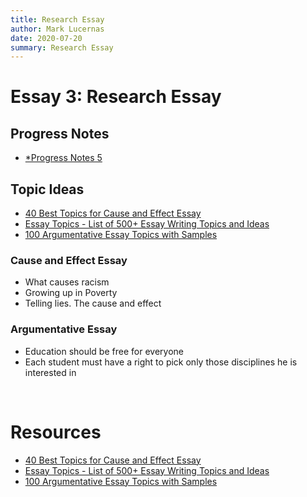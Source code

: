 ```yaml
---
title: Research Essay
author: Mark Lucernas
date: 2020-07-20
summary: Research Essay
---
```



# Essay 3: Research Essay

## Progress Notes

  - [*Progress Notes 5](file:../../../../../files/summer-2020/ENGL-205/progress-notes/progress_notes_5.docx)


## Topic Ideas

  - [40 Best Topics for Cause and Effect Essay](https://essayinfo.com/essays/cause-and-effect-essay/topics/)
  - [Essay Topics - List of 500+ Essay Writing Topics and Ideas](https://www.toppr.com/guides/essays/)
  - [100 Argumentative Essay Topics with Samples](https://justbuyessay.com/blog/argumentative-essay-topics)


### Cause and Effect Essay

  - What causes racism
  - Growing up in Poverty
  - Telling lies. The cause and effect


### Argumentative Essay

  - Education should be free for everyone
  - Each student must have a right to pick only those disciplines he is interested
    in


<br>

# Resources

  - [40 Best Topics for Cause and Effect Essay](https://essayinfo.com/essays/cause-and-effect-essay/topics/)
  - [Essay Topics - List of 500+ Essay Writing Topics and Ideas](https://www.toppr.com/guides/essays/)
  - [100 Argumentative Essay Topics with Samples](https://justbuyessay.com/blog/argumentative-essay-topics)

